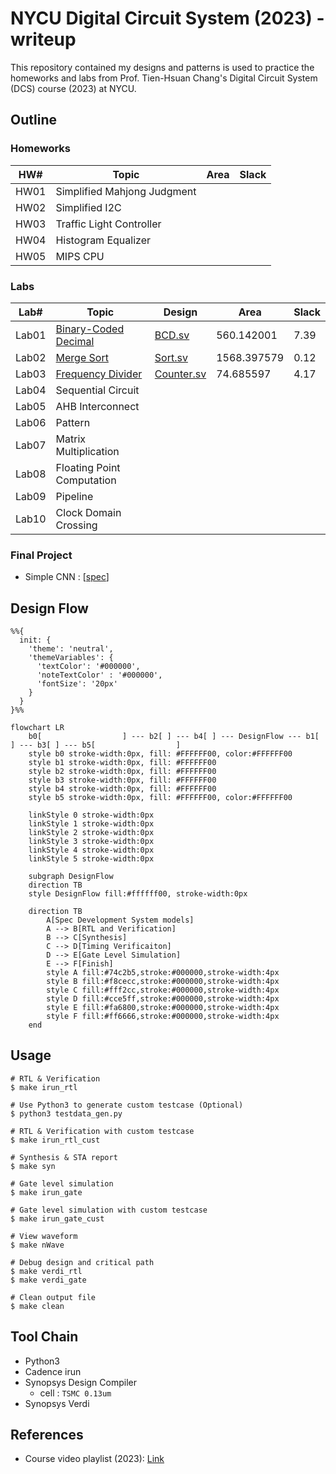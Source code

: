 # NYCU Digital Circuit System (2023) - writeup
This repository contained my designs and patterns is used to practice the homeworks and labs from Prof. Tien-Hsuan Chang's Digital Circuit System (DCS) course (2023) at NYCU.

## Outline
### Homeworks
| HW#  | Topic                       | Area | Slack |
| ---- | --------------------------- | ---- | ------ |
| HW01 | Simplified Mahjong Judgment |      |        |
| HW02 | Simplified I2C              |      |        |
| HW03 | Traffic Light Controller    |      |        |
| HW04 | Histogram Equalizer         |      |        |
| HW05 | MIPS CPU                    |      |        |

### Labs
| Lab#  | Topic                                         | Design                           | Area        | Slack |
| ----- | --------------------------------------------- | -------------------------------- | ----------- | ----- |
| Lab01 | [Binary-Coded Decimal](./Lab01/DCS_Lab01.pdf) | [BCD.sv](./Lab01/BCD.sv)         | 560.142001  | 7.39  |
| Lab02 | [Merge Sort](./Lab02/DCS_Lab02.pdf)           | [Sort.sv](./Lab02/Sort.sv)       | 1568.397579 | 0.12  |
| Lab03 | [Frequency Divider](./Lab03/DCS_Lab03.pdf)    | [Counter.sv](./Lab03/Counter.sv) | 74.685597   | 4.17  |
| Lab04 | Sequential Circuit                            |                                  |             |       |
| Lab05 | AHB Interconnect                              |                                  |             |       |
| Lab06 | Pattern                                       |                                  |             |       |
| Lab07 | Matrix Multiplication                         |                                  |             |       |
| Lab08 | Floating Point Computation                    |                                  |             |       |
| Lab09 | Pipeline                                      |                                  |             |       |
| Lab10 | Clock Domain Crossing                         |                                  |             |       |

### Final Project
* Simple CNN : [[spec](./Final/DCS_Final_Project.pdf)]

## Design Flow
```mermaid
%%{
  init: {
    'theme': 'neutral',
    'themeVariables': {
      'textColor': '#000000',
      'noteTextColor' : '#000000',
      'fontSize': '20px'
    }
  }
}%%

flowchart LR
    b0[                  ] --- b2[ ] --- b4[ ] --- DesignFlow --- b1[ ] --- b3[ ] --- b5[                  ]
    style b0 stroke-width:0px, fill: #FFFFFF00, color:#FFFFFF00
    style b1 stroke-width:0px, fill: #FFFFFF00
    style b2 stroke-width:0px, fill: #FFFFFF00
    style b3 stroke-width:0px, fill: #FFFFFF00
    style b4 stroke-width:0px, fill: #FFFFFF00
    style b5 stroke-width:0px, fill: #FFFFFF00, color:#FFFFFF00

    linkStyle 0 stroke-width:0px
    linkStyle 1 stroke-width:0px
    linkStyle 2 stroke-width:0px
    linkStyle 3 stroke-width:0px
    linkStyle 4 stroke-width:0px
    linkStyle 5 stroke-width:0px
    
    subgraph DesignFlow
    direction TB
    style DesignFlow fill:#ffffff00, stroke-width:0px

    direction TB
        A[Spec Development System models]
        A --> B[RTL and Verification]
        B --> C[Synthesis]
        C --> D[Timing Verificaiton]
        D --> E[Gate Level Simulation]
        E --> F[Finish]
        style A fill:#74c2b5,stroke:#000000,stroke-width:4px
        style B fill:#f8cecc,stroke:#000000,stroke-width:4px
        style C fill:#fff2cc,stroke:#000000,stroke-width:4px
        style D fill:#cce5ff,stroke:#000000,stroke-width:4px
        style E fill:#fa6800,stroke:#000000,stroke-width:4px
        style F fill:#ff6666,stroke:#000000,stroke-width:4px
    end
```

## Usage
```shell
# RTL & Verification
$ make irun_rtl

# Use Python3 to generate custom testcase (Optional)
$ python3 testdata_gen.py

# RTL & Verification with custom testcase
$ make irun_rtl_cust

# Synthesis & STA report
$ make syn

# Gate level simulation
$ make irun_gate

# Gate level simulation with custom testcase
$ make irun_gate_cust

# View waveform
$ make nWave

# Debug design and critical path
$ make verdi_rtl
$ make verdi_gate

# Clean output file
$ make clean
```

## Tool Chain
* Python3
* Cadence irun
* Synopsys Design Compiler
    * cell : `TSMC 0.13um`
* Synopsys Verdi

## References
* Course video playlist (2023): [Link](https://www.youtube.com/playlist?list=PLCUEmRsKEgZ4p8HK5IXMrohliNuRttqpt)